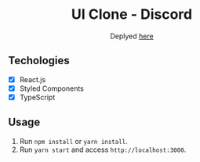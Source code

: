 <h1 align="center">
UI Clone - Discord
</h1>

<p align="center">
  Deplyed <a href="https://discord-interface-by-hallex.netlify.app/">here</a>
</p>

## Techologies

- [x] React.js
- [x] Styled Components
- [x] TypeScript

## Usage

1. Run `npm install` or `yarn install`.<br />
2. Run `yarn start` and access `http://localhost:3000`.<br />
